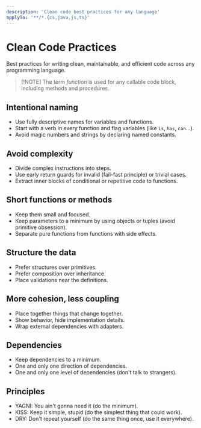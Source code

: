 ```yaml
---
description: 'Clean code best practices for any language'
applyTo: '**/*.{cs,java,js,ts}'
---
```


# Clean Code Practices

Best practices for writing clean, maintainable, and efficient code across any programming language.

> [!NOTE] The term _function_ is used for any callable code block, including methods and procedures.

## Intentional naming

- Use fully descriptive names for variables and functions.
- Start with a verb in every function and flag variables (like `is`, `has`, `can`...).
- Avoid magic numbers and strings by declaring named constants.

## Avoid complexity

- Divide complex instructions into steps.
- Use early return guards for invalid (fail-fast principle) or trivial cases.
- Extract inner blocks of conditional or repetitive code to functions.

## Short functions or methods

- Keep them small and focused.
- Keep parameters to a minimum by using objects or tuples (avoid primitive obsession).
- Separate pure functions from functions with side effects.

## Structure the data

- Prefer structures over primitives.
- Prefer composition over inheritance.
- Place validations near the definitions.

## More cohesion, less coupling

- Place together things that change together.
- Show behavior, hide implementation details.
- Wrap external dependencies with adapters.

## Dependencies

- Keep dependencies to a minimum.
- One and only one direction of dependencies.
- One and only one level of dependencies (don't talk to strangers).

## Principles

- YAGNI: You ain't gonna need it (do the minimum).
- KISS: Keep it simple, stupid (do the simplest thing that could work).
- DRY: Don't repeat yourself (do the same thing once, use it everywhere).
